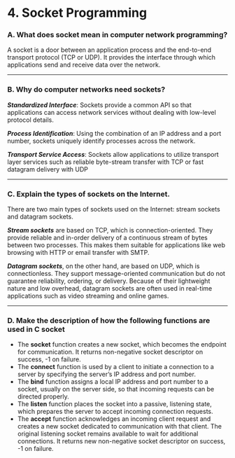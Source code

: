 <!-- ---
marp: true
theme: default
paginate: true

--- -->

# 4. Socket Programming

### A. What does socket mean in computer network programming?
<!-- Lee Taeyeong -->

A socket is a door between an application process and the end-to-end transport protocol (TCP or UDP). It provides the interface through which applications send and receive data over the network.

---

### B. Why do computer networks need sockets?
<!-- Lee Taeyeong -->

___Standardized Interface___: Sockets provide a common API so that applications can access network services without dealing with low-level protocol details.

___Process Identification___: Using the combination of an IP address and a port number, sockets uniquely identify processes across the network.

___Transport Service Access___: Sockets allow applications to utilize transport layer services such as reliable byte-stream transfer with TCP or fast datagram delivery with UDP

---

### C. Explain the types of sockets on the Internet.
<!-- Lee Taeyeong -->

There are two main types of sockets used on the Internet: stream sockets and datagram sockets.

___Stream sockets___ are based on TCP, which is connection-oriented. They provide reliable and in-order delivery of a continuous stream of bytes between two processes. This makes them suitable for applications like web browsing with HTTP or email transfer with SMTP.

___Datagram sockets___, on the other hand, are based on UDP, which is connectionless. They support message-oriented communication but do not guarantee reliability, ordering, or delivery. Because of their lightweight nature and low overhead, datagram sockets are often used in real-time applications such as video streaming and online games.

---

### D. Make the description of how the following functions are used in C socket
<!-- Lee Taeyeong -->



- The **socket** function creates a new socket, which becomes the endpoint for communication. It returns non-negative socket descriptor on success, -1 on failure.
- The **connect** function is used by a client to initiate a connection to a server by specifying the server’s IP address and port number.
- The **bind** function assigns a local IP address and port number to a socket, usually on the server side, so that incoming requests can be directed properly.
- The **listen** function places the socket into a passive, listening state, which prepares the server to accept incoming connection requests.
- The **accept** function acknowledges an incoming client request and creates a new socket dedicated to communication with that client. The original listening socket remains available to wait for additional connections. It returns new non-negative socket descriptor on success, -1 on failure.